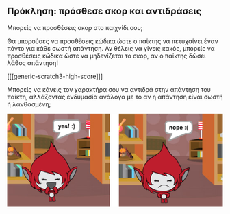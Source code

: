 ## Πρόκληση: πρόσθεσε σκορ και αντιδράσεις

Μπορείς να προσθέσεις σκορ στο παιχνίδι σου;

Θα μπορούσες να προσθέσεις κώδικα ώστε ο παίκτης να πετυχαίνει έναν πόντο για κάθε σωστή απάντηση. Αν θέλεις να γίνεις κακός, μπορείς να προσθέσεις κώδικα ώστε να μηδενίζεται το σκορ, αν ο παίκτης δώσει λάθος απάντηση!

[[[generic-scratch3-high-score]]]

Μπορείς να κάνεις τον χαρακτήρα σου να αντιδρά στην απάντηση του παίκτη, αλλάζοντας ενδυμασία ανάλογα με το αν η απάντηση είναι σωστή ή λανθασμένη;

![screenshot](images/brain-costume.png)